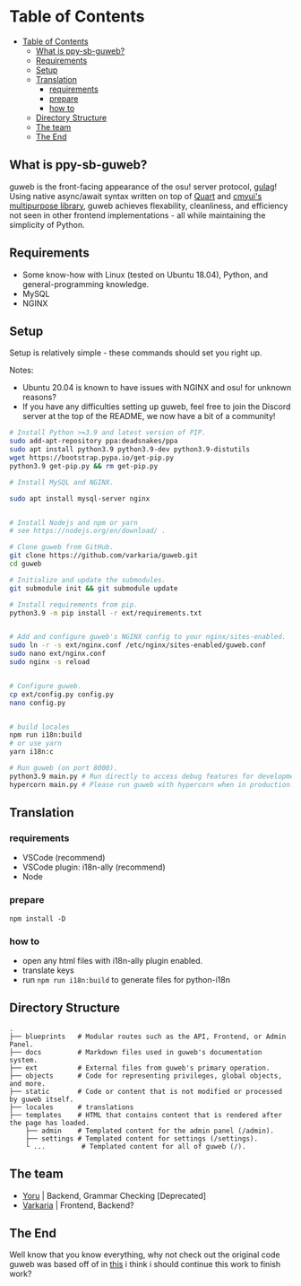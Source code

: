 Table of Contents
==================
- [Table of Contents](#table-of-contents)
  - [What is ppy-sb-guweb?](#what-is-ppy-sb-guweb)
  - [Requirements](#requirements)
  - [Setup](#setup)
  - [Translation](#translation)
    - [requirements](#requirements-1)
    - [prepare](#prepare)
    - [how to](#how-to)
  - [Directory Structure](#directory-structure)
  - [The team](#the-team)
  - [The End](#the-end)

What is ppy-sb-guweb?
------

guweb is the front-facing appearance of the osu! server protocol, [gulag](https://github.com/cmyui/gulag)!
Using native async/await syntax written on top of [Quart](https://github.com/pgjones/quart) and
[cmyui's multipurpose library](https://github.com/cmyui/cmyui_pkg), guweb achieves flexability, cleanliness,
and efficiency not seen in other frontend implementations - all while maintaining the simplicity of Python.

Requirements
------

- Some know-how with Linux (tested on Ubuntu 18.04), Python, and general-programming knowledge.
- MySQL
- NGINX

Setup
------

Setup is relatively simple - these commands should set you right up.

Notes:

- Ubuntu 20.04 is known to have issues with NGINX and osu! for unknown reasons?
- If you have any difficulties setting up guweb, feel free to join the Discord server at the top of the README, we now have a bit of a community!

```sh
# Install Python >=3.9 and latest version of PIP.
sudo add-apt-repository ppa:deadsnakes/ppa
sudo apt install python3.9 python3.9-dev python3.9-distutils
wget https://bootstrap.pypa.io/get-pip.py
python3.9 get-pip.py && rm get-pip.py

# Install MySQL and NGINX.

sudo apt install mysql-server nginx


# Install Nodejs and npm or yarn
# see https://nodejs.org/en/download/ .

# Clone guweb from GitHub.
git clone https://github.com/varkaria/guweb.git
cd guweb

# Initialize and update the submodules.
git submodule init && git submodule update

# Install requirements from pip.
python3.9 -m pip install -r ext/requirements.txt


# Add and configure guweb's NGINX config to your nginx/sites-enabled.
sudo ln -r -s ext/nginx.conf /etc/nginx/sites-enabled/guweb.conf
sudo nano ext/nginx.conf
sudo nginx -s reload


# Configure guweb.
cp ext/config.py config.py
nano config.py


# build locales
npm run i18n:build 
# or use yarn
yarn i18n:c

# Run guweb (on port 8000).
python3.9 main.py # Run directly to access debug features for development!
hypercorn main.py # Please run guweb with hypercorn when in production! It will improve performance drastically by disabling all of the debug features a developer would need!
```

Translation
------

### requirements
- VSCode (recommend)
- VSCode plugin: i18n-ally (recommend)
- Node
  
### prepare
`npm install -D`

### how to
- open any html files with i18n-ally plugin enabled.
- translate keys
- run `npm run i18n:build` to generate files for python-i18n


Directory Structure
------

    .
    ├── blueprints   # Modular routes such as the API, Frontend, or Admin Panel.
    ├── docs         # Markdown files used in guweb's documentation system.
    ├── ext          # External files from guweb's primary operation.
    ├── objects      # Code for representing privileges, global objects, and more.
    ├── static       # Code or content that is not modified or processed by guweb itself.
    ├── locales      # translations
    ├── templates    # HTML that contains content that is rendered after the page has loaded.
        ├── admin    # Templated content for the admin panel (/admin).
        ├── settings # Templated content for settings (/settings).
        └ ...         # Templated content for all of guweb (/).


The team
------
- [Yoru](https://github.com/Yo-ru) | Backend, Grammar Checking [Deprecated]
- [Varkaria](https://github.com/Varkaria) | Frontend, Backend?

The End
------

Well know that you know everything, why not check out the original code guweb was based off of in [this](https://github.com/yo-ru/gulag-web) i think i should continue this work to finish work?
